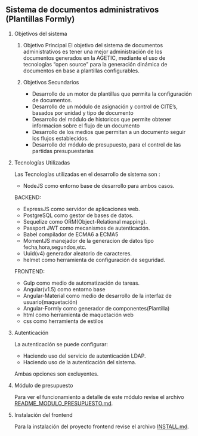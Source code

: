 ## Sistema de documentos administrativos (Plantillas Formly)

1. Objetivos del sistema

    1. Objetivo Principal El objetivo del sistema de documentos administrativos es tener una mejor administración de los documentos generados en la AGETIC, mediante el uso de tecnologías “open source” para la generación dinámica de documentos en base a plantillas configurables.

    2. Objetivos Secundarios
        - Desarrollo de un motor de plantillas que permita la configuración de documentos.
        - Desarrollo de un módulo de asignación y control de CITE’s, basados por unidad y tipo de documento
        - Desarrollo del módulo de historicos que permite obtener informacion sobre el flujo de un documento
        - Desarrollo de los medios que permitan a un documento seguir los flujos establecidos.
        - Desarrollo del módulo de presupuesto, para el control de las partidas presupuestarias

2. Tecnologías Utilizadas

    Las Tecnologías utilizadas en el desarrollo de sistema son :
    - NodeJS como entorno base de desarrollo para ambos casos.

    BACKEND:
    - ExpressJS como servidor de aplicaciones web.
    - PostgreSQL como gestor de bases de datos.
    - Sequelize como ORM(Object-Relational mapping).
    - Passport JWT como mecanismos de autenticación.
    - Babel compilador de ECMA6 a ECMA5
    - MomentJS manejador de la generacion de datos tipo fecha,hora,segundos,etc.
    - Uuid(v4) generador aleatorio de caracteres.
    - helmet como herramienta de configuración de seguridad.

    FRONTEND:
    - Gulp como medio de automatización de tareas.
    - Angular(v1.5) como entorno base
    - Angular-Material como medio de desarrollo de la interfaz de usuario(maquetación)
    - Angular-Formly como generador de componentes(Plantilla)
    - html como herramienta de maquetación web
    - css como herramienta de estilos

4. Autenticación

    La autenticación se puede configurar:
    - Haciendo uso del servicio de autenticación LDAP.
    - Haciendo uso de la autenticación del sistema.

    Ambas opciones son excluyentes.

5. Módulo de presupuesto

    Para ver el funcionamiento a detalle de este módulo revise el archivo [README_MODULO_PRESUPUESTO.md](README_MODULO_PRESUPUESTO.md).

6. Instalación del frontend

    Para la instalación del proyecto frontend revise el archivo [INSTALL.md](INSTALL.md).